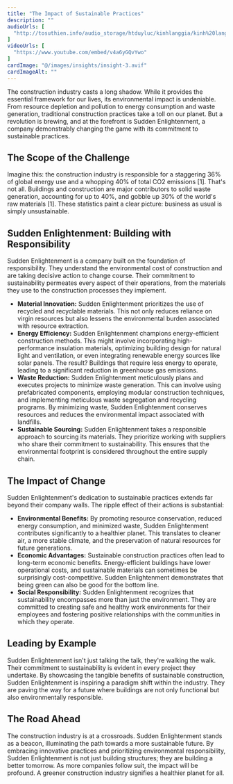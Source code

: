 ```yaml
---
title: "The Impact of Sustainable Practices"
description: ""
audioUrls: [
  "http://tosuthien.info/audio_storage/htduyluc/kinhlanggia/kinh%20lang%20gia%201.mp3"
]
videoUrls: [
  "https://www.youtube.com/embed/v4a6yGQvYwo"
]
cardImage: "@/images/insights/insight-3.avif"
cardImageAlt: ""
---
```


The construction industry casts a long shadow.  While it provides the essential framework for our lives, its environmental impact is undeniable. From resource depletion and pollution to energy consumption and waste generation, traditional construction practices take a toll on our planet. But a revolution is brewing, and at the forefront is Sudden Enlightenment, a company demonstrably changing the game with its commitment to sustainable practices.

## The Scope of the Challenge

Imagine this: the construction industry is responsible for a staggering 36% of global energy use and a whopping 40% of total CO2 emissions [1].  That's not all.  Buildings and construction are major contributors to solid waste generation, accounting for up to 40%, and gobble up 30% of the world's raw materials [1]. These statistics paint a clear picture: business as usual is simply unsustainable.

## Sudden Enlightenment: Building with Responsibility

Sudden Enlightenment is a company built on the foundation of responsibility. They understand the environmental cost of construction and are taking decisive action to change course. Their commitment to sustainability permeates every aspect of their operations, from the materials they use to the construction processes they implement.

* **Material Innovation:** Sudden Enlightenment prioritizes the use of recycled and recyclable materials. This not only reduces reliance on virgin resources but also lessens the environmental burden associated with resource extraction. 
* **Energy Efficiency:**  Sudden Enlightenment champions energy-efficient construction methods.  This might involve incorporating high-performance insulation materials, optimizing building design for natural light and ventilation, or even integrating renewable energy sources like solar panels.  The result?  Buildings that require less energy to operate, leading to a significant reduction in greenhouse gas emissions.
* **Waste Reduction:**  Sudden Enlightenment meticulously plans and executes projects to minimize waste generation.  This can involve using prefabricated components, employing modular construction techniques, and implementing meticulous waste segregation and recycling programs.  By minimizing waste, Sudden Enlightenment conserves resources and reduces the environmental impact associated with landfills.
* **Sustainable Sourcing:**  Sudden Enlightenment takes a responsible approach to sourcing its materials.  They prioritize working with suppliers who share their commitment to sustainability.  This ensures that the environmental footprint is considered throughout the entire supply chain.

## The Impact of Change

Sudden Enlightenment's dedication to sustainable practices extends far beyond their company walls.  The ripple effect of their actions is substantial:

* **Environmental Benefits:**  By promoting resource conservation, reduced energy consumption, and minimized waste, Sudden Enlightenment contributes significantly to a healthier planet.  This translates to cleaner air, a more stable climate, and the preservation of natural resources for future generations. 
* **Economic Advantages:**  Sustainable construction practices often lead to long-term economic benefits.  Energy-efficient buildings have lower operational costs, and sustainable materials can sometimes be surprisingly cost-competitive.  Sudden Enlightenment demonstrates that being green can also be good for the bottom line.
* **Social Responsibility:**  Sudden Enlightenment recognizes that sustainability encompasses more than just the environment.  They are committed to creating safe and healthy work environments for their employees and fostering positive relationships with the communities in which they operate.

## Leading by Example

Sudden Enlightenment isn't just talking the talk, they're walking the walk. Their commitment to sustainability is evident in every project they undertake.  By showcasing the tangible benefits of sustainable construction, Sudden Enlightenment is inspiring a paradigm shift within the industry.  They are paving the way for a future where buildings are not only functional but also environmentally responsible.

## The Road Ahead

The construction industry is at a crossroads.  Sudden Enlightenment stands as a beacon, illuminating the path towards a more sustainable future.  By embracing innovative practices and prioritizing environmental responsibility, Sudden Enlightenment is not just building structures; they are building a better tomorrow.  As more companies follow suit, the impact will be profound. A greener construction industry signifies a healthier planet for all. 
